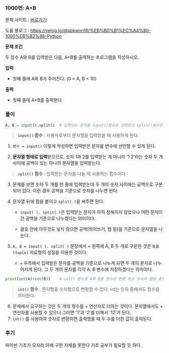 ### 1000번: A+B

  

문제 사이트 : [바로가기](https://www.acmicpc.net/problem/1000)  

도움 블로그 : https://velog.io/@sbkwon16/%EB%B0%B1%EC%A4%80-1000%EB%B2%88-Python

  

**문제 조건**

두 정수 A와 B를 입력받은 다음, A+B를 출력하는 프로그램을 작성하시오.
  

**입력**  

- 첫째 줄에 A와 B가 주어진다. (0 < A, B < 10)
 

**출력**  

- 첫째 줄에 A+B를 출력한다.
### 풀이

```python
A, B = input().split()	# 입력되는 문자를 input()함수로 입력받고 split()함수로 나누어 A,B 변수에 저장
```

> **`input()` 함수** : 사용자로부터 문자열을 입력받을 때 사용하게 된다.

1. `변수 = input()` 이렇게 작성하면 입력받은 문자를 변수에 선언할 수 있게 된다.
    
2. **문자열 형태로 입력**받으므로, 숫자 1과 2를 입력받는 게 아니라 '1 2'라는 숫자 두 개 사이에 공백이 있는 하나의 문자열을 입력받는다.
    

> **`split()` 함수** : 입력받는 문자를 나눌 때 사용하는 함수이다.

3. 문제를 보면 숫자 두 개를 한 줄에 입력받는데 두 개의 숫자 사이에는 공백으로 구분되어 있다. 이런 경우 공백을 기준으로 숫자를 나누면 된다.
    
4. 문자열 뒤에 점을 붙이고 `split( )`을 써주면 된다.
    
    - `input( ). split( )`은 입력받는 문자가 아직 정해지지 않았으나 어떤 문자이건 공백을 기준으로 나누겠다는 의미이다.
        
    - 괄호 안에 아무것도 넣지 않으면 공백(띄어쓰기, 탭 등)을 기준으로 문자열을 나눈다.
        
5. `A, B = input( ). split( )` 문장에서 = 왼쪽에 A, B 두 개로 구분한 것은 `튜플(tuple)` 자료형의 성질을 이용한 것이다.
    
    - `=` 우측에서 입력받은 문자를 공백을 기준으로 나누게 되면 두 개의 문자로 나누어지게 된다. 그 두 개의 문자를 각각 A, B 변수에 저장하겠다는 의미이다.

```python
print(int(A)+int(B))	# int() 함수로 A와 B를 정수로 변환 하고 두수의 합을 출력
```

> **`int()` 함수** : 문자형을 숫자형으로 변형할 수 있다. int는 숫자 중에서도 정수를 의미한다.

6. 문제에서 요구하는 것은 두 개의 정수를 + 연산자로 더하는 것이다. 문자열에서도 + 연산자를 사용할 수 있으나 그러면 '1'과 '2'를 더해서 '12'가 된다.
7. `int()` 를 사용하여 숫자로 변환하면 출력했을 때 두 수를 더한 값이 출력된다.

  
  

### 후기

파이썬 기초가 모자라 아예 구현 자체를 못한다 기초 공부가 필요할 듯 하다.